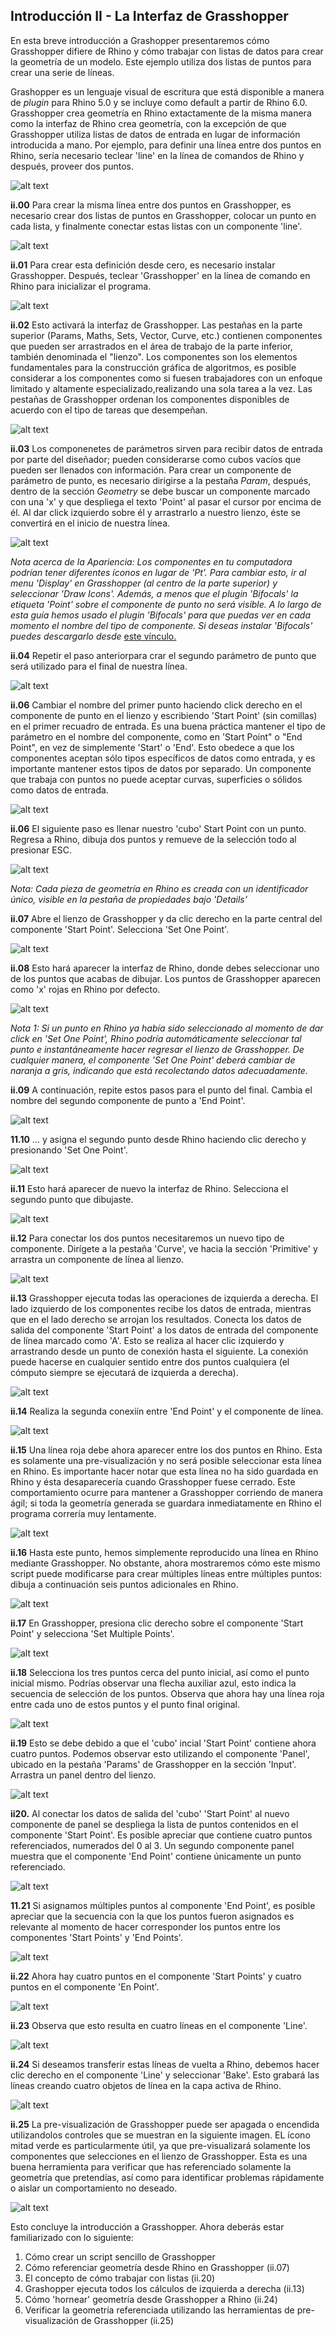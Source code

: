 Introducción II - La Interfaz de Grasshopper
--------------------------------------------

En esta breve introducción a Grashopper presentaremos cómo Grasshopper difiere de Rhino y cómo trabajar con listas de datos para crear la geometría de un modelo. Este ejemplo utiliza dos listas de puntos para crear una serie de líneas.

Grashopper es un lenguaje visual de escritura que está disponible a manera de *plugin* para Rhino 5.0 y se incluye como default a partir de Rhino 6.0. Grasshopper crea geometría en Rhino extactamente de la misma manera como la interfaz de Rhino crea geometría, con la excepción de que Grasshopper utiliza listas de datos de entrada en lugar de información introducida a mano. Por ejemplo, para definir una línea entre dos puntos en Rhino, sería necesario teclear 'line' en la línea de comandos de Rhino y después, proveer dos puntos.

![alt text](https://user-images.githubusercontent.com/44324576/49101914-afd80500-f277-11e8-94aa-1774b9f9ae24.jpg)

**ii.00** Para crear la misma línea entre dos puntos en Grasshopper, es necesario crear dos listas de puntos en Grasshopper, colocar un punto en cada lista, y finalmente conectar estas listas con un componente 'line'.

![alt text](https://user-images.githubusercontent.com/44324576/49102500-46f18c80-f279-11e8-826f-ef1b23d084b1.png)

**ii.01** Para crear esta definición desde cero, es necesario instalar Grasshopper. Después, teclear 'Grasshopper' en la línea de comando en Rhino para inicializar el programa.

![alt text](https://user-images.githubusercontent.com/44324576/49103686-53c3af80-f27c-11e8-98b5-6d59251de1be.JPG)

**ii.02** Esto activará la interfaz de Grasshopper. Las pestañas en la parte superior (Params, Maths, Sets, Vector, Curve, etc.) contienen componentes que pueden ser arrastrados en el área de trabajo de la parte inferior, también denominada el "lienzo". Los componentes son los elementos fundamentales para la construcción gráfica de algoritmos, es posible considerar a los componentes como si fuesen trabajadores con un enfoque limitado y altamente especializado,realizando una sola tarea a la vez. Las pestañas de Grasshopper ordenan los componentes disponibles de acuerdo con el tipo de tareas que desempeñan.

![alt text](https://user-images.githubusercontent.com/44324576/49116780-f68d2580-f29e-11e8-9e16-06e0622e8fcd.JPG)

**ii.03** Los componenetes de parámetros sirven para recibir datos de entrada por parte del diseñador; pueden considerarse como cubos vacíos que pueden ser llenados con información. Para crear un componente de parámetro de punto, es necesario dirigirse a la pestaña *Param*, después, dentro de la sección *Geometry* se debe buscar un componente marcado con una 'x' y que despliega el texto 'Point' al pasar el cursor por encima de él. Al dar click izquierdo sobre él y arrastrarlo a nuestro lienzo, éste se convertirá en el inicio de nuestra línea.

![alt text](https://user-images.githubusercontent.com/44324576/49116976-9185ff80-f29f-11e8-8135-317e1668c38f.JPG)

*Nota acerca de la Apariencia: Los componentes en tu computadora podrían tener diferentes íconos en lugar de 'Pt'. Para cambiar esto, ir al menu 'Display' en Grasshopper (al centro de la parte superior) y seleccionar 'Draw Icons'. Además, a menos que el plugin 'Bifocals' la etiqueta 'Point' sobre el componente de punto no será visible. A lo largo de esta guía hemos usado el plugin 'Bifocals' para que puedas ver en cada momento el nombre del tipo de componente. Si deseas instalar 'Bifocals' puedes descargarlo desde* [este vínculo.](https://www.food4rhino.com/app/bifocals)

**ii.04** Repetir el paso anteriorpara crar el segundo parámetro de punto que será utilizado para el final de nuestra línea.

![alt text](https://user-images.githubusercontent.com/44324576/49116783-f725bc00-f29e-11e8-90a8-48d6bf10e9e0.JPG)

**ii.06** Cambiar el nombre del primer punto haciendo click derecho en el componente de punto en el lienzo y escribiendo 'Start Point' (sin comillas) en el primer recuadro de entrada. Es una buena práctica mantener el tipo de parámetro en el nombre del componente, como en 'Start Point" o "End Point", en vez de simplemente 'Start' o 'End'. Esto obedece a que los componentes aceptan sólo tipos específicos de datos como entrada, y es importante mantener estos tipos de datos por separado. Un componente que trabaja con puntos no puede aceptar curvas, superficies o sólidos como datos de entrada.

![alt text](https://user-images.githubusercontent.com/44324576/49116787-f7be5280-f29e-11e8-9964-2f000631d239.JPG)

**ii.06** El siguiente paso es llenar nuestro 'cubo' Start Point con un punto. Regresa a Rhino, dibuja dos puntos y remueve de la selección todo al presionar ESC.

![alt text](https://user-images.githubusercontent.com/44324576/49103695-558d7300-f27c-11e8-8a17-c7c33cbd6baf.JPG)

*Nota: Cada pieza de geometría en Rhino es creada con un identificador único, visible en la pestaña de propiedades bajo 'Details'*

**ii.07** Abre el lienzo de Grasshopper y da clic derecho en la parte central del componente 'Start Point'. Selecciona 'Set One Point'.

![alt text](https://user-images.githubusercontent.com/44324576/49116788-f856e900-f29e-11e8-8693-37a53400b0e8.JPG)

**ii.08** Esto hará aparecer la interfaz de Rhino, donde debes seleccionar uno de los puntos que acabas de dibujar. Los puntos de Grasshopper aparecen como 'x' rojas en Rhino por defecto.

![alt text](https://user-images.githubusercontent.com/44324576/49116789-f856e900-f29e-11e8-847c-d3ff4850338c.JPG)

*Nota 1: Si un punto en Rhino ya había sido seleccionado al momento de dar click en 'Set One Point', Rhino podría automáticamente seleccionar tal punto e instantáneamente hacer regresar el lienzo de Grasshopper. De cualquier manera, el componente 'Set One Point' deberá cambiar de naranja a gris, indicando que está recolectando datos adecuadamente.*

**ii.09** A continuación, repite estos pasos para el punto del final. Cambia el nombre del segundo componente de punto a 'End Point'.

![alt text](https://user-images.githubusercontent.com/44324576/49116791-f9881600-f29e-11e8-8b84-a2a50190bffc.JPG)

**11.10** ... y asigna el segundo punto desde Rhino haciendo clic derecho y presionando 'Set One Point'.

![alt text](https://user-images.githubusercontent.com/44324576/49116792-fa20ac80-f29e-11e8-9bc8-a833fec793bf.JPG)

**ii.11** Esto hará aparecer de nuevo la interfaz de Rhino. Selecciona el segundo punto que dibujaste.

![alt text](https://user-images.githubusercontent.com/44324576/49116794-fa20ac80-f29e-11e8-8e23-d3aee454652e.JPG)

**ii.12** Para conectar los dos puntos necesitaremos un nuevo tipo de componente. Dirígete a la pestaña 'Curve', ve hacia la sección 'Primitive' y arrastra un componente de línea al lienzo.

![alt text](https://user-images.githubusercontent.com/44324576/49117443-f8f07f00-f2a0-11e8-84bf-38ad6e431809.JPG)

**ii.13** Grasshopper ejecuta todas las operaciones de izquierda a derecha. El lado izquierdo de los componentes recibe los datos de entrada, mientras que en el lado derecho se arrojan los resultados. Conecta los datos de salida del componente 'Start Point' a los datos de entrada del componente de línea marcado como 'A'. Esto se realiza al hacer clic izquierdo y arrastrando desde un punto de conexión hasta el siguiente. La conexión puede hacerse en cualquier sentido entre dos puntos cualquiera (el cómputo siempre se ejecutará de izquierda a derecha).

![alt text](https://user-images.githubusercontent.com/44324576/49116796-fab94300-f29e-11e8-8822-b7793b1fe592.JPG)

**ii.14** Realiza la segunda conexiín entre 'End Point' y el componente de línea.

![alt text](https://user-images.githubusercontent.com/44324576/49116797-fab94300-f29e-11e8-91a6-302beaa6a4d6.JPG)

**ii.15** Una línea roja debe ahora aparecer entre los dos puntos en Rhino. Esta es solamente una pre-visualización y no será posible seleccionar esta línea en Rhino. Es importante hacer notar que esta línea no ha sido guardada en Rhino y ésta desaparecería cuando Grasshopper fuese cerrado. Este comportamiento ocurre para mantener a Grasshopper corriendo de manera ágil; si toda la geometría generada se guardara inmediatamente en Rhino el programa correría muy lentamente.

![alt text](https://user-images.githubusercontent.com/44324576/49116800-fab94300-f29e-11e8-8a79-568a0be092f5.JPG)

**ii.16** Hasta este punto, hemos simplemente reproducido una línea en Rhino mediante Grasshopper. No obstante, ahora mostraremos cómo este mismo script puede modificarse para crear múltiples líneas entre múltiples puntos: dibuja a continuación seis puntos adicionales en Rhino.

![alt text](https://user-images.githubusercontent.com/44324576/49116801-fb51d980-f29e-11e8-965a-cc3efcbd5cda.JPG)

**ii.17** En Grasshopper, presiona clic derecho sobre el componente 'Start Point' y selecciona 'Set Multiple Points'.

![alt text](https://user-images.githubusercontent.com/44324576/49116803-fbea7000-f29e-11e8-933b-e6dd6c0bee68.JPG)

**ii.18** Selecciona los tres puntos cerca del punto inicial, así como el punto inicial mismo. Podrías observar una flecha auxiliar azul, esto indica la secuencia de selección de los puntos. Observa que ahora hay una línea roja entre cada uno de estos puntos y el punto final original.

![alt text](https://user-images.githubusercontent.com/44324576/49116806-fbea7000-f29e-11e8-9aff-7ad1f2a198fd.JPG)

**ii.19** Esto se debe debido a que el 'cubo' incial 'Start Point' contiene ahora cuatro puntos. Podemos observar esto utilizando el componente 'Panel', ubicado en la pestaña 'Params' de Grasshopper en la sección 'Input'. Arrastra un panel dentro del lienzo.

![alt text](https://user-images.githubusercontent.com/44324576/49118422-68b43900-f2a4-11e8-8f49-39c94158ae6a.JPG)

**ii20.** Al conectar los datos de salida del 'cubo' 'Start Point' al nuevo componente de panel se despliega la lista de puntos contenidos en el componente 'Start Point'. Es posible apreciar que contiene cuatro puntos referenciados, numerados del 0 al 3. Un segundo componente panel muestra que el componente 'End Point' contiene únicamente un punto referenciado.

![alt text](https://user-images.githubusercontent.com/44324576/49116808-fc830680-f29e-11e8-95b8-8308ef2e8896.JPG)

**11.21** Si asignamos múltiples puntos al componente 'End Point', es posible apreciar que la secuencia con la que los puntos fueron asignados es relevante al momento de hacer corresponder los puntos entre los componentes 'Start Points' y 'End Points'.

![alt text](https://user-images.githubusercontent.com/44324576/49116810-fc830680-f29e-11e8-9905-bfde408e5b32.JPG)

**ii.22** Ahora hay cuatro puntos en el componente 'Start Points' y cuatro puntos en el componente 'En Point'.

![alt text](https://user-images.githubusercontent.com/44324576/49116809-fc830680-f29e-11e8-872f-381fa05c79d6.JPG)

**ii.23** Observa que esto resulta en cuatro líneas en el componente 'Line'.

![alt text](https://user-images.githubusercontent.com/44324576/49116811-fd1b9d00-f29e-11e8-9273-7df137475017.JPG)

**ii.24** Si deseamos transferir estas líneas de vuelta a Rhino, debemos hacer clic derecho en el componente 'Line' y seleccionar 'Bake'. Esto grabará las líneas creando cuatro objetos de línea en la capa activa de Rhino.

![alt text](https://user-images.githubusercontent.com/44324576/49119770-065e3700-f2aa-11e8-9c0f-d1388198ab2b.JPG)

**ii.25** La pre-visualización de Grasshopper puede ser apagada o encendida utilizandolos controles que se muestran en la siguiente imagen. EL ícono mitad verde es particularmente útil, ya que pre-visualizará solamente los componentes que selecciones en el lienzo de Grasshopper. Esta es una buena herramienta para verificar que has referenciado solamente la geometría que pretendías, así como para identificar problemas rápidamente o aislar un comportamiento no deseado.

![alt text](https://user-images.githubusercontent.com/44324576/49161164-92af3f00-f328-11e8-82cd-22c3ce11826e.png)

Esto concluye la introducción a Grasshopper. Ahora deberás estar familiarizado con lo siguiente:

1. Cómo crear un script sencillo de Grasshopper
2. Cómo referenciar geometría desde Rhino en Grasshopper (ii.07)
3. El concepto de cómo trabajar con listas (ii.20)
4. Grashopper ejecuta todos los cálculos de izquierda a derecha (ii.13)
5. Cómo 'hornear' geometría desde Grasshopper a Rhino (ii.24)
6. Verificar la geometría referenciada utilizando las herramientas de pre-visualización de Grasshopper (ii.25)
